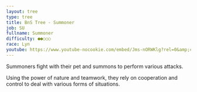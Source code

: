 ```yaml
---
layout: tree
type: tree
title: BnS Tree - Summoner
job: SU
fullname: Summoner
difficulty: ●●○○○
race: Lyn
youtube: https://www.youtube-nocookie.com/embed/Jms-nORWKlg?rel=0&amp;controls=0&amp;showinfo=0&enablejsapi=1
---
```

Summoners fight with their pet and summons to perform various attacks.

Using the power of nature and teamwork, they rely on cooperation and control to deal with various forms of situations.